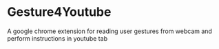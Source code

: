 # Gesture4Youtube
A google chrome extension for reading user gestures from webcam and perform instructions in youtube tab
